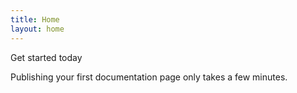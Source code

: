 ```yaml
---
title: Home
layout: home
---
```

Get started today

Publishing your first documentation page only takes a few minutes.
